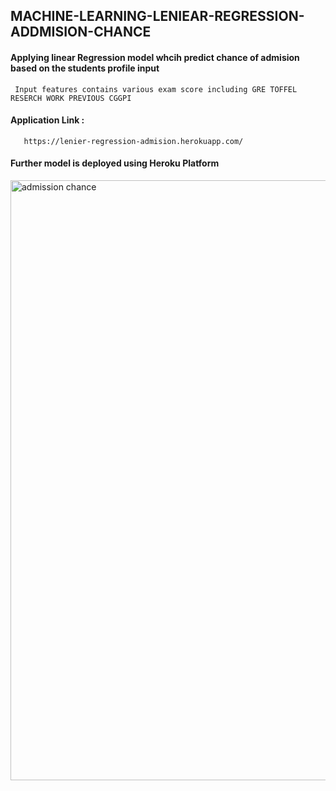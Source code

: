 ## MACHINE-LEARNING-LENIEAR-REGRESSION-ADDMISION-CHANCE

#### Applying linear Regression model whcih predict chance of admision based on the students profile input
     Input features contains various exam score including GRE TOFFEL RESERCH WORK PREVIOUS CGGPI

#### Application Link :
       https://lenier-regression-admision.herokuapp.com/

#### Further model is deployed using Heroku Platform

<img width="960" alt="admission chance" src="https://user-images.githubusercontent.com/83824396/147407895-ca08f627-5949-42e3-8291-96c5ac6cb6b3.png">




 

